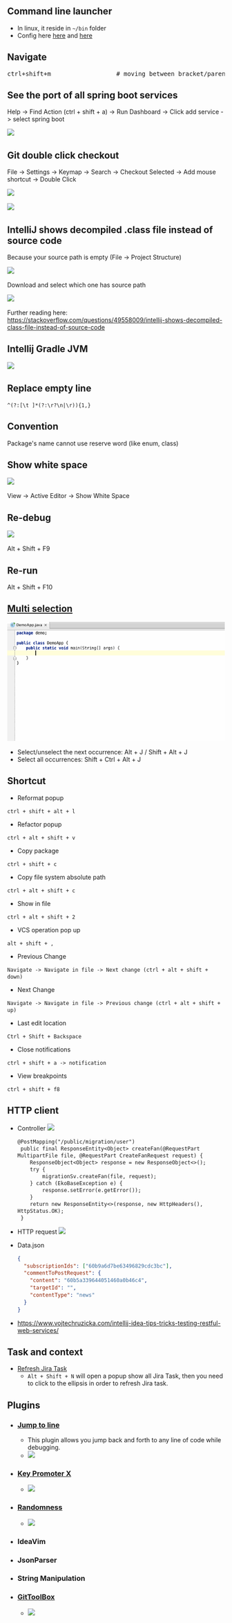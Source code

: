 ## Command line launcher

- In linux, it reside in `~/bin` folder
- Config here [here](https://stackoverflow.com/questions/26879172/how-to-open-webstorm-from-terminai) and [here](https://blog.jetbrains.com/blog/2018/08/23/toolbox-app-1-11-whats-new/)


## Navigate

<pre>
ctrl+shift+m                  # moving between bracket/parenthesis
</pre>

## See the port of all spring boot services

Help -> Find Action (ctrl + shift + a) -> Run Dashboard -> Click add service -> select spring boot

![](https://s3-ap-southeast-1.amazonaws.com/logbasex.github.io/intellij-run-dashboard.png)

## Git double click checkout

File -> Settings -> Keymap -> Search -> Checkout Selected -> Add mouse shortcut -> Double Click

![](https://s3-ap-southeast-1.amazonaws.com/logbasex.github.io/intellij-git-checkout-branch.png)

![](https://s3-ap-southeast-1.amazonaws.com/logbasex.github.io/intellij-git-double-click-checkout.png) 

## IntelliJ shows decompiled .class file instead of source code

Because your source path is empty (File -> Project Structure)

![](https://s3-ap-southeast-1.amazonaws.com/logbasex.github.io/intellij-sdk-source-path-empty.png)

Download and select which one has source path

![](https://s3-ap-southeast-1.amazonaws.com/logbasex.github.io/intellij-project-sdk.png)

Further reading here: https://stackoverflow.com/questions/49558009/intellij-shows-decompiled-class-file-instead-of-source-code


## Intellij Gradle JVM

![](images/gradle-jvm.png)

## Replace empty line 
```regexp
^(?:[\t ]*(?:\r?\n|\r)){1,}
```

## Convention

Package's name cannot use reserve word (like enum, class) 


## Show white space

![](https://i.imgur.com/xEwFKJd.png)

View -> Active Editor -> Show White Space


## Re-debug

![](https://i.imgur.com/HURPiLu.png)

Alt + Shift + F9

## Re-run

Alt + Shift + F10

## [Multi selection](https://blog.jetbrains.com/idea/2014/03/intellij-idea-13-1-rc-introduces-sublime-text-style-multiple-selections/)
![](images/idea-multiple_selections.gif)
- Select/unselect the next occurrence: Alt + J / Shift + Alt + J
- Select all occurrences: Shift + Ctrl + Alt + J

## Shortcut

- Reformat popup
```shell script
ctrl + shift + alt + l
```

- Refactor popup
```shell script
ctrl + alt + shift + v
```

- Copy package
```shell script
ctrl + shift + c
```
- Copy file system absolute path
```shell script
ctrl + alt + shift + c
```

- Show in file
```shell script
ctrl + alt + shift + 2
```

- VCS operation pop up
```shell script
alt + shift + ,
```

- Previous Change
```shell script
Navigate -> Navigate in file -> Next change (ctrl + alt + shift + down)
```

- Next Change
```shell script
Navigate -> Navigate in file -> Previous change (ctrl + alt + shift + up)
```

- Last edit location
```shell
Ctrl + Shift + Backspace
```

- Close notifications
```shell
ctrl + shift + a -> notification
```

- View breakpoints
```shell
ctrl + shift + f8
```
## HTTP client
- Controller
    ![](https://i.imgur.com/FHLE0Ba.png)
  
    ```shell
    @PostMapping("/public/migration/user")
	 public final ResponseEntity<Object> createFan(@RequestPart MultipartFile file, @RequestPart CreateFanRequest request) {
	 	ResponseObject<Object> response = new ResponseObject<>();
	 	try {
	 		migrationSv.createFan(file, request);
	 	} catch (EkoBaseException e) {
	 		response.setError(e.getError());
	 	}
	 	return new ResponseEntity<>(response, new HttpHeaders(), HttpStatus.OK);
	 }
    ```

- HTTP request
    ![](https://i.imgur.com/LKdk6D7.png)
  
- Data.json
    ```json
    {
      "subscriptionIds": ["60b9a6d7be63496829cdc3bc"],
      "commentToPostRequest": {
        "content": "60b5a339644051460a0b46c4",
        "targetId": "",
        "contentType": "news"
      }
    }
    ```
- https://www.vojtechruzicka.com/intellij-idea-tips-tricks-testing-restful-web-services/  


## Task and context
- [Refresh Jira Task](https://intellij-support.jetbrains.com/hc/en-us/community/posts/206824295-How-Do-You-Refresh-JIRA-Tasks-)
    - `Alt + Shift + N` will open a popup show all Jira Task, then you need to click to the ellipsis in order to refresh Jira task. 

## Plugins

- ### [Jump to line](https://plugins.jetbrains.com/plugin/14877-jump-to-line)
  - This plugin allows you jump back and forth to any line of code while debugging.
  - ![](https://blog.jetbrains.com/wp-content/uploads/2021/04/jump_to_line.gif)
  
- ### [Key Promoter X](https://plugins.jetbrains.com/plugin/9792-key-promoter-x)
  - ![](https://plugins.jetbrains.com/files/9792/screenshot_17105.png) 

- ### [Randomness](https://plugins.jetbrains.com/plugin/9836-randomness)
  - ![](https://blog.jetbrains.com/wp-content/uploads/2021/04/randomness.png) 

- ### IdeaVim
- ### JsonParser
- ### String Manipulation
- ### [GitToolBox](https://plugins.jetbrains.com/plugin/7499-gittoolbox/)
  - ![](https://blog.jetbrains.com/wp-content/uploads/2021/04/Git_Toolbox.png)